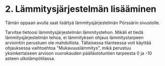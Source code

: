# 2. Lämmitysjärjestelmän lisääminen

Tämän oppaan avulla saat lisättyä lämmitysjärjestelmän Pörssärin sivustolle.

Tarvitse tietoosi lämmitysjärjestelmän lämmitystehon. Mikäli et tiedä lämmitysjärjestelmän tehoa, ei lämmityksen ohjaus lämmitystarpeen arviointiin perustuen ole mahdollista. Tällaisessa tilanteessa voit käyttää ohjauksessa vaihtoehtoa "Mukavuuslämmitys", mikä perustuu yksinkertaiseen arvioon vuorokauden päälläolotuntien tarpeesta 0 ja -10 asteen ulkolämpötilassa.
